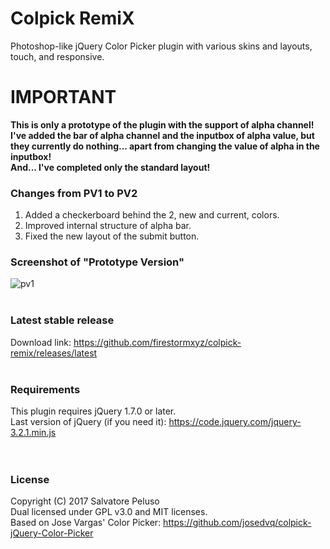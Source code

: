 # Colpick RemiX
Photoshop-like jQuery Color Picker plugin with various skins and layouts, touch, and responsive. <br>

# IMPORTANT
<b> This is only a prototype of the plugin with the support of alpha channel! <br>
I've added the bar of alpha channel and the inputbox of alpha value, but they currently do nothing... apart from changing the value of alpha in the inputbox! <br>
And... I've completed only the standard layout! </b>

### Changes from PV1 to PV2
1. Added a checkerboard behind the 2, new and current, colors.
2. Improved internal structure of alpha bar.
3. Fixed the new layout of the submit button.


### Screenshot of "Prototype Version"
![pv1](https://user-images.githubusercontent.com/32025549/32422287-cf84d828-c29f-11e7-8c66-cffec669b494.png) <br><br>


### Latest stable release
Download link: <a href="https://github.com/firestormxyz/colpick-remix/releases/latest">https://github.com/firestormxyz/colpick-remix/releases/latest</a> <br><br>

### Requirements
This plugin requires jQuery 1.7.0 or later. <br>
Last version of jQuery (if you need it): <a href="https://code.jquery.com/jquery-3.2.1.min.js">https://code.jquery.com/jquery-3.2.1.min.js</a> <br><br><br>


### License
Copyright (C) 2017 Salvatore Peluso <br>
Dual licensed under GPL v3.0 and MIT licenses. <br>
Based on Jose Vargas' Color Picker: <a href="https://github.com/josedvq/colpick-jQuery-Color-Picker">https://github.com/josedvq/colpick-jQuery-Color-Picker</a>
